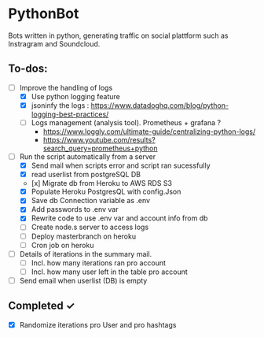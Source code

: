 # PythonBot

Bots written in python, generating traffic on social plattform such as Instragram and Soundcloud.

## To-dos:

- [ ] Improve the handling of logs
  - [x] Use python logging feature
  - [x] jsoninfy the logs : https://www.datadoghq.com/blog/python-logging-best-practices/
  - [ ] Logs management (analysis tool). Prometheus + grafana ?
    - https://www.loggly.com/ultimate-guide/centralizing-python-logs/
    - https://www.youtube.com/results?search_query=prometheus+python
- [ ] Run the script automatically from a server
  - [x] Send mail when scripts error and script ran sucessfully
  - [x] read userlist from postgreSQL DB
  - [x] Migrate db from Heroku to AWS RDS S3
  - [x] Populate Heroku PostgresQL with config.Json
  - [x] Save db Connection variable as .env
  - [x] Add passwords to .env var
  - [x] Rewrite code to use .env var and account info from db
  - [ ] Create node.s server to access logs
  - [ ] Deploy masterbranch on heroku
  - [ ] Cron job on heroku
- [ ] Details of iterations in the summary mail.
  - [ ] Incl. how many iterations ran pro account
  - [ ] Incl. how many user left in the table pro account
- [ ] Send email when userlist (DB) is empty

## Completed ✓

- [x] Randomize iterations pro User and pro hashtags
